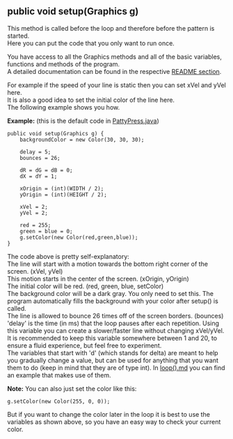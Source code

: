 ## public void setup(Graphics g)  
This method is called before the loop and therefore before the pattern is started.  
Here you can put the code that you only want to run once.  

You have access to all the Graphics methods and all of the basic variables, functions and methods of the program.  
A detailed documentation can be found in the respective [README section](/README.md#3-documentation).

For example if the speed of your line is static then you can set xVel and yVel here.  
It is also a good idea to set the initial color of the line here.  
The following example shows you how.  

**Example:** (this is the default code in [PattyPress.java](/src/PattyPress.java))  
~~~
public void setup(Graphics g) {
    backgroundColor = new Color(30, 30, 30);

    delay = 5;
    bounces = 26;

    dR = dG = dB = 0;
    dX = dY = 1;

    xOrigin = (int)(WIDTH / 2);
    yOrigin = (int)(HEIGHT / 2);

    xVel = 2;
    yVel = 2;

    red = 255;
    green = blue = 0;
    g.setColor(new Color(red,green,blue));
}
~~~
The code above is pretty self-explanatory:  
The line will start with a motion towards the bottom right corner of the screen. (xVel, yVel)  
This motion starts in the center of the screen. (xOrigin, yOrigin)  
The initial color will be red. (red, green, blue, setColor)  
The background color will be a dark gray. You only need to set this. The program automatically fills the background with your color after setup() is called.  
The line is allowed to bounce 26 times off of the screen borders. (bounces)  
'delay' is the time (in ms) that the loop pauses after each repetition. Using this variable you can create a slower/faster line without changing xVel/yVel. It is recommended to keep this variable somewhere between 1 and 20, to ensure a fluid experience, but feel free to experiment.  
The variables that start with 'd' (which stands for delta) are meant to help you gradually change a value, but can be used for anything that you want them to do (keep in mind that they are of type int). In [loop().md](/Examples/basicMethods/loop().md) you can find an example that makes use of them.  

**Note:** You can also just set the color like this:  
~~~
g.setColor(new Color(255, 0, 0));
~~~
But if you want to change the color later in the loop it is best to use the variables as shown above, so you have an easy way to check your current color.